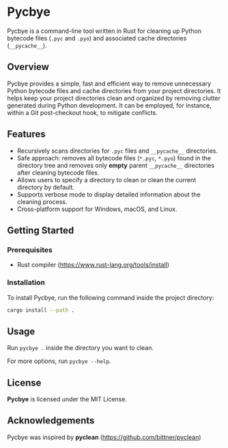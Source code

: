 # Pycbye

Pycbye is a command-line tool written in Rust for cleaning up Python bytecode files (`.pyc` and `.pyo`) and associated cache directories (`__pycache__`).

## Overview

Pycbye provides a simple, fast and efficient way to remove unnecessary Python bytecode files and cache directories from your project directories. It helps keep your project directories clean and organized by removing clutter generated during Python development. It can be employed, for instance, within a Git post-checkout hook, to mitigate conflicts.

## Features

- Recursively scans directories for `.pyc` files and `__pycache__` directories.
- Safe approach: removes all bytecode files (`*.pyc`, `*.pyo`) found in the directory tree and removes only **empty** parent `__pycache__` directories after cleaning bytecode files.
- Allows users to specify a directory to clean or clean the current directory by default.
- Supports verbose mode to display detailed information about the cleaning process.
- Cross-platform support for Windows, macOS, and Linux.

## Getting Started

### Prerequisites

- Rust compiler (https://www.rust-lang.org/tools/install)

### Installation

To install Pycbye, run the following command inside the project directory:

```bash
cargo install --path .
```

## Usage

Run `pycbye .` inside the directory you want to clean.

For more options, run `pycbye --help`.

## License

**Pycbye** is licensed under the MIT License.

## Acknowledgements

Pycbye was inspired by **pyclean** (https://github.com/bittner/pyclean)
